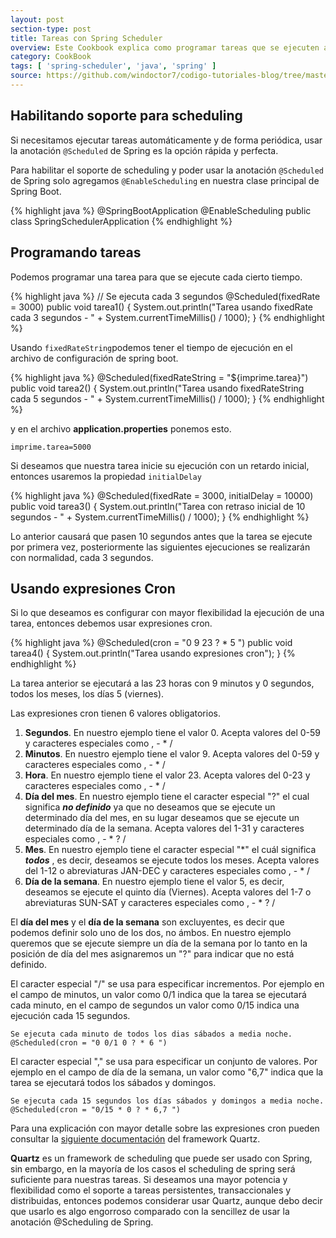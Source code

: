 ```yaml
---
layout: post
section-type: post
title: Tareas con Spring Scheduler
overview: Este Cookbook explica como programar tareas que se ejecuten automáticamente usando la anotación @Scheduled de Spring. Una excelente alternativa a Quartz.
category: CookBook
tags: [ 'spring-scheduler', 'java', 'spring' ]
source: https://github.com/windoctor7/codigo-tutoriales-blog/tree/master/spring-scheduler
---
```


## Habilitando soporte para scheduling

Si necesitamos ejecutar tareas automáticamente y de forma periódica, usar la anotación ``@Scheduled`` de Spring es la opción rápida y perfecta.

Para habilitar el soporte de scheduling y poder usar la anotación ``@Scheduled`` de Spring  solo agregamos ``@EnableScheduling`` en nuestra clase principal de Spring Boot.

{% highlight java %}
    @SpringBootApplication
    @EnableScheduling
    public class SpringSchedulerApplication
{% endhighlight %}

## Programando tareas

Podemos programar una tarea para que se ejecute cada cierto tiempo.

{% highlight java %}
    // Se ejecuta cada 3 segundos
    @Scheduled(fixedRate = 3000)
    public void tarea1() {
        System.out.println("Tarea usando fixedRate cada 3 segundos - " + System.currentTimeMillis() / 1000);
    }
{% endhighlight %}

Usando ``fixedRateString``podemos tener el tiempo de ejecución en el archivo de configuración de spring boot.

{% highlight java %}
    @Scheduled(fixedRateString = "${imprime.tarea}")
    public void tarea2() {
        System.out.println("Tarea usando fixedRateString cada 5 segundos - " + System.currentTimeMillis() / 1000);
    }
{% endhighlight %}


y en el archivo **application.properties** ponemos esto.

    imprime.tarea=5000

Si deseamos que nuestra tarea inicie su ejecución con un retardo inicial, entonces usaremos la propiedad ``initialDelay``

{% highlight java %}
    @Scheduled(fixedRate = 3000, initialDelay = 10000)
    public void tarea3() {
        System.out.println("Tarea con retraso inicial de 10 segundos - " + System.currentTimeMillis() / 1000);
    }
{% endhighlight %}

Lo anterior causará que pasen 10 segundos antes que la tarea se ejecute por primera vez, posteriormente las siguientes ejecuciones se realizarán con normalidad, cada 3 segundos.

## Usando expresiones Cron

Si lo que deseamos es configurar con mayor flexibilidad la ejecución de una tarea, entonces debemos usar expresiones cron.

{% highlight java %}
    @Scheduled(cron = "0 9 23 ? * 5 ")
    public void tarea4() {
        System.out.println("Tarea usando expresiones cron");
    }
{% endhighlight %}

La tarea anterior se ejecutará a las 23 horas con 9 minutos y 0 segundos, todos los meses, los días 5 (viernes).

Las expresiones cron tienen 6 valores obligatorios.

1. **Segundos**. En nuestro ejemplo tiene el valor 0. Acepta valores del 0-59 y caracteres especiales como , - * / 
1. **Minutos**. En nuestro ejemplo tiene el valor 9. Acepta valores del 0-59 y caracteres especiales como , - * / 
1. **Hora**. En nuestro ejemplo tiene el valor 23. Acepta valores del 0-23 y caracteres especiales como , - * / 
1. **Día del mes**. En nuestro ejemplo tiene el caracter especial "?" el cual significa **_no definido_** ya que no deseamos que se ejecute un determinado día del mes, en su lugar deseamos que se ejecute un determinado día de la semana. Acepta valores del 1-31 y caracteres especiales como , - * ? /
1. **Mes**. En nuestro ejemplo tiene el caracter especial "*" el cuál significa **_todos_** , es decir, deseamos se ejecute todos los meses. Acepta valores del 1-12 o abreviaturas JAN-DEC y caracteres especiales como , - * /
1. **Día de la semana**. En nuestro ejemplo tiene el valor 5, es decir, deseamos se ejecute el quinto día (Viernes). Acepta valores del 1-7 o abreviaturas SUN-SAT y caracteres especiales como , - * ? /

El **día del mes** y el **día de la semana** son excluyentes, es decir que podemos definir solo uno de los dos, no ámbos. En nuestro ejemplo queremos que se ejecute siempre un día de la semana por lo tanto en la posición de día del mes asignaremos un "?" para indicar que no está definido.

El caracter especial "/" se usa para especificar incrementos. Por ejemplo en el campo de minutos, un valor como 0/1 indica que la tarea se ejecutará cada minuto, en el campo de segundos un valor como 0/15 indica una ejecución cada 15 segundos.

    Se ejecuta cada minuto de todos los dias sábados a media noche.
    @Scheduled(cron = "0 0/1 0 ? * 6 ")


El caracter especial "," se usa para especificar un conjunto de valores. Por ejemplo en el campo de día de la semana, un valor como "6,7" indica que la tarea se ejecutará todos los sábados y domingos.


    Se ejecuta cada 15 segundos los días sábados y domingos a media noche.
    @Scheduled(cron = "0/15 * 0 ? * 6,7 ")


Para una explicación con mayor detalle sobre las expresiones cron pueden consultar la [siguiente documentación](http://www.quartz-scheduler.org/documentation/quartz-2.x/tutorials/crontrigger.html) del framework Quartz. 

**Quartz** es un framework de scheduling que puede ser usado con Spring, sin embargo, en la mayoría de los casos el scheduling de spring será suficiente para nuestras tareas. Si deseamos una mayor potencia y flexibilidad como el soporte a tareas persistentes, transaccionales y distribuidas, entonces podemos considerar usar Quartz, aunque debo decir que usarlo es algo engorroso comparado con la sencillez de usar la anotación @Scheduling de Spring.




